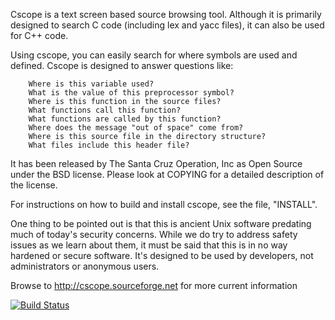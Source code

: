 Cscope is a text screen based source browsing tool.  Although it is
primarily designed to search C code (including lex and yacc files), it
can also be used for C++ code.

Using cscope, you can easily search for where symbols are used and
defined.  Cscope is designed to answer questions like:

        Where is this variable used?
        What is the value of this preprocessor symbol?
        Where is this function in the source files?
        What functions call this function?
        What functions are called by this function?
        Where does the message "out of space" come from?
        Where is this source file in the directory structure?
        What files include this header file?

It has been released by The Santa Cruz Operation, Inc as Open Source
under the BSD license.  Please look at COPYING for a detailed
description of the license.

For instructions on how to build and install cscope, see the file,
"INSTALL".

One thing to be pointed out is that this is ancient Unix software
predating much of today's security concerns.  While we do try to
address safety issues as we learn about them, it must be said that
this is in no way hardened or secure software.  It's designed to be
used by developers, not administrators or anonymous users.

Browse to http://cscope.sourceforge.net for more current information

[![Build Status](https://travis-ci.org/Irqbalance/irqbalance.svg?branch=master)](https://travis-ci.org/Irqbalance/irqbalance)
